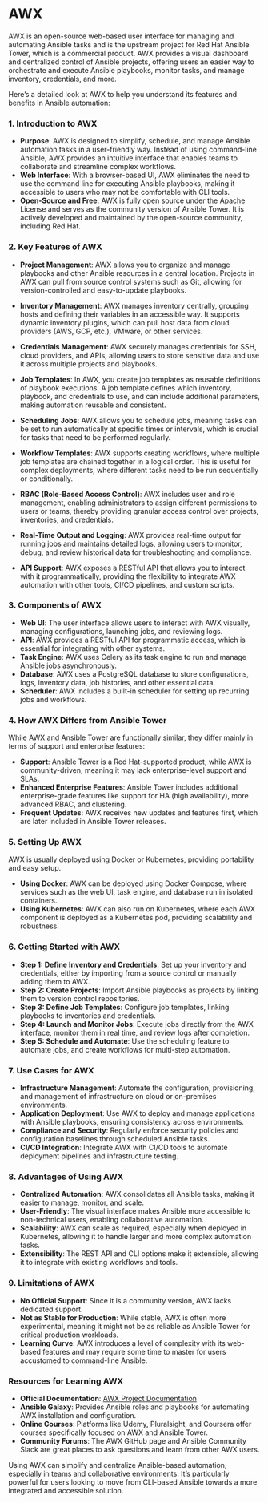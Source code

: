 # AWX

AWX is an open-source web-based user interface for managing and automating Ansible tasks and is the upstream project for Red Hat Ansible Tower, which is a commercial product. AWX provides a visual dashboard and centralized control of Ansible projects, offering users an easier way to orchestrate and execute Ansible playbooks, monitor tasks, and manage inventory, credentials, and more.

Here’s a detailed look at AWX to help you understand its features and benefits in Ansible automation:

### 1. **Introduction to AWX**

- **Purpose**: AWX is designed to simplify, schedule, and manage Ansible automation tasks in a user-friendly way. Instead of using command-line Ansible, AWX provides an intuitive interface that enables teams to collaborate and streamline complex workflows.
- **Web Interface**: With a browser-based UI, AWX eliminates the need to use the command line for executing Ansible playbooks, making it accessible to users who may not be comfortable with CLI tools.
- **Open-Source and Free**: AWX is fully open source under the Apache License and serves as the community version of Ansible Tower. It is actively developed and maintained by the open-source community, including Red Hat.

### 2. **Key Features of AWX**

- **Project Management**: AWX allows you to organize and manage playbooks and other Ansible resources in a central location. Projects in AWX can pull from source control systems such as Git, allowing for version-controlled and easy-to-update playbooks.

- **Inventory Management**: AWX manages inventory centrally, grouping hosts and defining their variables in an accessible way. It supports dynamic inventory plugins, which can pull host data from cloud providers (AWS, GCP, etc.), VMware, or other services.

- **Credentials Management**: AWX securely manages credentials for SSH, cloud providers, and APIs, allowing users to store sensitive data and use it across multiple projects and playbooks.

- **Job Templates**: In AWX, you create job templates as reusable definitions of playbook executions. A job template defines which inventory, playbook, and credentials to use, and can include additional parameters, making automation reusable and consistent.

- **Scheduling Jobs**: AWX allows you to schedule jobs, meaning tasks can be set to run automatically at specific times or intervals, which is crucial for tasks that need to be performed regularly.

- **Workflow Templates**: AWX supports creating workflows, where multiple job templates are chained together in a logical order. This is useful for complex deployments, where different tasks need to be run sequentially or conditionally.

- **RBAC (Role-Based Access Control)**: AWX includes user and role management, enabling administrators to assign different permissions to users or teams, thereby providing granular access control over projects, inventories, and credentials.

- **Real-Time Output and Logging**: AWX provides real-time output for running jobs and maintains detailed logs, allowing users to monitor, debug, and review historical data for troubleshooting and compliance.

- **API Support**: AWX exposes a RESTful API that allows you to interact with it programmatically, providing the flexibility to integrate AWX automation with other tools, CI/CD pipelines, and custom scripts.

### 3. **Components of AWX**

- **Web UI**: The user interface allows users to interact with AWX visually, managing configurations, launching jobs, and reviewing logs.
- **API**: AWX provides a RESTful API for programmatic access, which is essential for integrating with other systems.
- **Task Engine**: AWX uses Celery as its task engine to run and manage Ansible jobs asynchronously.
- **Database**: AWX uses a PostgreSQL database to store configurations, logs, inventory data, job histories, and other essential data.
- **Scheduler**: AWX includes a built-in scheduler for setting up recurring jobs and workflows.

### 4. **How AWX Differs from Ansible Tower**

While AWX and Ansible Tower are functionally similar, they differ mainly in terms of support and enterprise features:

- **Support**: Ansible Tower is a Red Hat-supported product, while AWX is community-driven, meaning it may lack enterprise-level support and SLAs.
- **Enhanced Enterprise Features**: Ansible Tower includes additional enterprise-grade features like support for HA (high availability), more advanced RBAC, and clustering.
- **Frequent Updates**: AWX receives new updates and features first, which are later included in Ansible Tower releases.

### 5. **Setting Up AWX**

AWX is usually deployed using Docker or Kubernetes, providing portability and easy setup.

- **Using Docker**: AWX can be deployed using Docker Compose, where services such as the web UI, task engine, and database run in isolated containers.
- **Using Kubernetes**: AWX can also run on Kubernetes, where each AWX component is deployed as a Kubernetes pod, providing scalability and robustness.

### 6. **Getting Started with AWX**

- **Step 1: Define Inventory and Credentials**: Set up your inventory and credentials, either by importing from a source control or manually adding them to AWX.
- **Step 2: Create Projects**: Import Ansible playbooks as projects by linking them to version control repositories.
- **Step 3: Define Job Templates**: Configure job templates, linking playbooks to inventories and credentials.
- **Step 4: Launch and Monitor Jobs**: Execute jobs directly from the AWX interface, monitor them in real time, and review logs after completion.
- **Step 5: Schedule and Automate**: Use the scheduling feature to automate jobs, and create workflows for multi-step automation.

### 7. **Use Cases for AWX**

- **Infrastructure Management**: Automate the configuration, provisioning, and management of infrastructure on cloud or on-premises environments.
- **Application Deployment**: Use AWX to deploy and manage applications with Ansible playbooks, ensuring consistency across environments.
- **Compliance and Security**: Regularly enforce security policies and configuration baselines through scheduled Ansible tasks.
- **CI/CD Integration**: Integrate AWX with CI/CD tools to automate deployment pipelines and infrastructure testing.

### 8. **Advantages of Using AWX**

- **Centralized Automation**: AWX consolidates all Ansible tasks, making it easier to manage, monitor, and scale.
- **User-Friendly**: The visual interface makes Ansible more accessible to non-technical users, enabling collaborative automation.
- **Scalability**: AWX can scale as required, especially when deployed in Kubernetes, allowing it to handle larger and more complex automation tasks.
- **Extensibility**: The REST API and CLI options make it extensible, allowing it to integrate with existing workflows and tools.

### 9. **Limitations of AWX**

- **No Official Support**: Since it is a community version, AWX lacks dedicated support.
- **Not as Stable for Production**: While stable, AWX is often more experimental, meaning it might not be as reliable as Ansible Tower for critical production workloads.
- **Learning Curve**: AWX introduces a level of complexity with its web-based features and may require some time to master for users accustomed to command-line Ansible.

### Resources for Learning AWX

- **Official Documentation**: [AWX Project Documentation](https://github.com/ansible/awx)
- **Ansible Galaxy**: Provides Ansible roles and playbooks for automating AWX installation and configuration.
- **Online Courses**: Platforms like Udemy, Pluralsight, and Coursera offer courses specifically focused on AWX and Ansible Tower.
- **Community Forums**: The AWX GitHub page and Ansible Community Slack are great places to ask questions and learn from other AWX users.

Using AWX can simplify and centralize Ansible-based automation, especially in teams and collaborative environments. It’s particularly powerful for users looking to move from CLI-based Ansible towards a more integrated and accessible solution.
